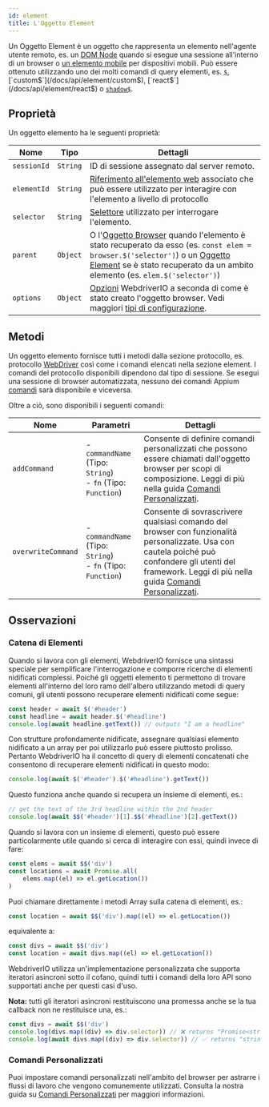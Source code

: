 ```yaml
---
id: element
title: L'Oggetto Element
---
```


Un Oggetto Element è un oggetto che rappresenta un elemento nell'agente utente remoto, es. un [DOM Node](https://developer.mozilla.org/en-US/docs/Web/API/Element) quando si esegue una sessione all'interno di un browser o [un elemento mobile](https://developer.apple.com/documentation/swift/sequence/element) per dispositivi mobili. Può essere ottenuto utilizzando uno dei molti comandi di query elementi, es. [`$`](/docs/api/element/$), [`custom$`](/docs/api/element/custom$), [`react$`](/docs/api/element/react$) o [`shadow$`](/docs/api/element/shadow$).

## Proprietà

Un oggetto elemento ha le seguenti proprietà:

| Nome | Tipo | Dettagli |
| ---- | ---- | ------- |
| `sessionId` | `String` | ID di sessione assegnato dal server remoto. |
| `elementId` | `String` | [Riferimento all'elemento web](https://w3c.github.io/webdriver/#elements) associato che può essere utilizzato per interagire con l'elemento a livello di protocollo |
| `selector` | `String` | [Selettore](/docs/selectors) utilizzato per interrogare l'elemento. |
| `parent` | `Object` | O l'[Oggetto Browser](/docs/api/browser) quando l'elemento è stato recuperato da esso (es. `const elem = browser.$('selector')`) o un [Oggetto Element](/docs/api/element) se è stato recuperato da un ambito elemento (es. `elem.$('selector')`) |
| `options` | `Object` | [Opzioni](/docs/configuration) WebdriverIO a seconda di come è stato creato l'oggetto browser. Vedi maggiori [tipi di configurazione](/docs/setuptypes). |

## Metodi
Un oggetto elemento fornisce tutti i metodi dalla sezione protocollo, es. protocollo [WebDriver](/docs/api/webdriver) così come i comandi elencati nella sezione element. I comandi del protocollo disponibili dipendono dal tipo di sessione. Se esegui una sessione di browser automatizzata, nessuno dei comandi Appium [comandi](/docs/api/appium) sarà disponibile e viceversa.

Oltre a ciò, sono disponibili i seguenti comandi:

| Nome | Parametri | Dettagli |
| ---- | ---------- | ------- |
| `addCommand` | - `commandName` (Tipo: `String`)<br />- `fn` (Tipo: `Function`) | Consente di definire comandi personalizzati che possono essere chiamati dall'oggetto browser per scopi di composizione. Leggi di più nella guida [Comandi Personalizzati](/docs/customcommands). |
| `overwriteCommand` | - `commandName` (Tipo: `String`)<br />- `fn` (Tipo: `Function`) | Consente di sovrascrivere qualsiasi comando del browser con funzionalità personalizzate. Usa con cautela poiché può confondere gli utenti del framework. Leggi di più nella guida [Comandi Personalizzati](/docs/customcommands#overwriting-native-commands). |

## Osservazioni

### Catena di Elementi

Quando si lavora con gli elementi, WebdriverIO fornisce una sintassi speciale per semplificare l'interrogazione e comporre ricerche di elementi nidificati complessi. Poiché gli oggetti elemento ti permettono di trovare elementi all'interno del loro ramo dell'albero utilizzando metodi di query comuni, gli utenti possono recuperare elementi nidificati come segue:

```js
const header = await $('#header')
const headline = await header.$('#headline')
console.log(await headline.getText()) // outputs "I am a headline"
```

Con strutture profondamente nidificate, assegnare qualsiasi elemento nidificato a un array per poi utilizzarlo può essere piuttosto prolisso. Pertanto WebdriverIO ha il concetto di query di elementi concatenati che consentono di recuperare elementi nidificati in questo modo:

```js
console.log(await $('#header').$('#headline').getText())
```

Questo funziona anche quando si recupera un insieme di elementi, es.:

```js
// get the text of the 3rd headline within the 2nd header
console.log(await $$('#header')[1].$$('#headline')[2].getText())
```

Quando si lavora con un insieme di elementi, questo può essere particolarmente utile quando si cerca di interagire con essi, quindi invece di fare:

```js
const elems = await $$('div')
const locations = await Promise.all(
    elems.map((el) => el.getLocation())
)
```

Puoi chiamare direttamente i metodi Array sulla catena di elementi, es.:

```js
const location = await $$('div').map((el) => el.getLocation())
```

equivalente a:

```js
const divs = await $$('div')
const location = await divs.map((el) => el.getLocation())
```

WebdriverIO utilizza un'implementazione personalizzata che supporta iteratori asincroni sotto il cofano, quindi tutti i comandi della loro API sono supportati anche per questi casi d'uso.

__Nota:__ tutti gli iteratori asincroni restituiscono una promessa anche se la tua callback non ne restituisce una, es.:

```ts
const divs = await $$('div')
console.log(divs.map((div) => div.selector)) // ❌ returns "Promise<string>[]"
console.log(await divs.map((div) => div.selector)) // ✅ returns "string[]"
```

### Comandi Personalizzati

Puoi impostare comandi personalizzati nell'ambito del browser per astrarre i flussi di lavoro che vengono comunemente utilizzati. Consulta la nostra guida su [Comandi Personalizzati](/docs/customcommands#adding-custom-commands) per maggiori informazioni.